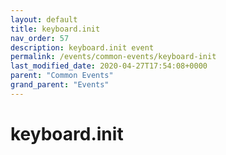 ```yaml
---
layout: default
title: keyboard.init 
nav_order: 57
description: keyboard.init event
permalink: /events/common-events/keyboard-init
last_modified_date: 2020-04-27T17:54:08+0000
parent: "Common Events"
grand_parent: "Events"
---
```


# keyboard.init
